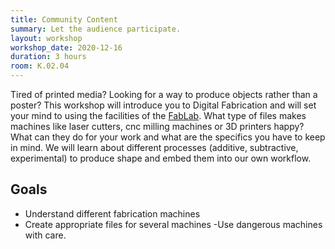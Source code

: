 ```yaml
---
title: Community Content
summary: Let the audience participate.
layout: workshop
workshop_date: 2020-12-16
duration: 3 hours
room: K.02.04
---
```


Tired of printed media? Looking for a way to produce objects rather than a poster? This workshop will introduce you to Digital Fabrication and will set your mind to using the facilities of the [FabLab](https://fablabkdg.be/en/). What type of files makes machines like laser cutters, cnc milling machines or 3D printers happy? What can they do for your work and what are the specifics you have to keep in mind. We will learn about different processes (additive, subtractive, experimental) to produce shape and embed them into our own workflow.

## Goals

- Understand different fabrication machines
- Create appropriate files for several machines
  -Use dangerous machines with care.
